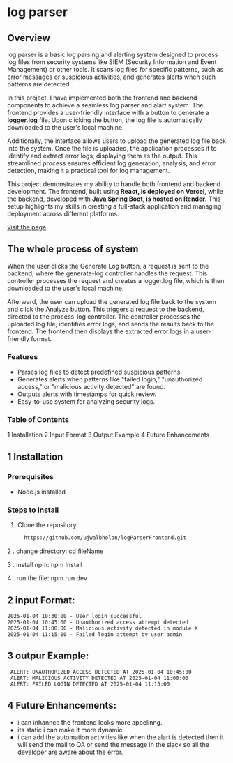 # log parser 

## Overview
 log parser is a basic log parsing and alerting system designed to process log files from security systems like SIEM (Security Information and Event Management) or other tools. It scans log files for specific patterns, such as error messages or suspicious activities, and generates alerts when such patterns are detected.<br>

 In this project, I have implemented both the frontend and backend components to achieve a seamless log parser and alart system. The frontend provides a user-friendly interface with a button to generate a __logger.log__ file. Upon clicking the button, the log file is automatically downloaded to the user's local machine.

Additionally, the interface allows users to upload the generated log file back into the system. Once the file is uploaded, the application processes it to identify and extract error logs, displaying them as the output. This streamlined process ensures efficient log generation, analysis, and error detection, making it a practical tool for log management.<br>

This project demonstrates my ability to handle both frontend and backend development. The frontend, built using __React, is deployed on Vercel__, while the backend, developed with __Java Spring Boot, is hosted on Render__. This setup highlights my skills in creating a full-stack application and managing deployment across different platforms.

[visit the page](https://log-parser-frontend.vercel.app/)

## The whole process of system
When the user clicks the Generate Log button, a request is sent to the backend, where the generate-log controller handles the request. This controller processes the request and creates a logger.log file, which is then downloaded to the user's local machine.

Afterward, the user can upload the generated log file back to the system and click the Analyze button. This triggers a request to the backend, directed to the process-log controller. The controller processes the uploaded log file, identifies error logs, and sends the results back to the frontend. The frontend then displays the extracted error logs in a user-friendly format.
### Features
 - Parses log files to detect predefined suspicious patterns.
 - Generates alerts when patterns like "failed login," "unauthorized access," or "malicious activity detected" are    found.
 - Outputs alerts with timestamps for quick review.
 - Easy-to-use system for analyzing security logs.

### Table of Contents
 1 Installation
 2 Input Format
 3 Output Example
 4 Future Enhancements

## 1 Installation

### Prerequisites
- Node.js installed

### Steps to Install
1. Clone the repository:
   ```bash
     https://github.com/ujwalbholan/logParserFrontend.git

2 . change directory: cd fileName

3 . install npm: npm Install

4 . run the file: npm run dev


## 2 input Format:
    2025-01-04 10:30:00 - User login successful
    2025-01-04 10:45:00 - Unauthorized access attempt detected
    2025-01-04 11:00:00 - Malicious activity detected in module X
    2025-01-04 11:15:00 - Failed login attempt by user admin 

## 3 outpur Example:
     ALERT: UNAUTHORIZED ACCESS DETECTED AT 2025-01-04 10:45:00
     ALERT: MALICIOUS ACTIVITY DETECTED AT 2025-01-04 11:00:00
     ALERT: FAILED LOGIN DETECTED AT 2025-01-04 11:15:00

## 4 Future Enhancements:
 - i can inhannce the frontend looks more appelinng.
 - its static i can make it more dynamic.
 - i can add the automation activities like when the alart is detected then it will send the mail to QA or send the message in the slack so all the developer are aware about the error.
 

